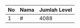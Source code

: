 | No | Nama            | Jumlah Level |
|----|-----------------|--------------|
| 1  | #    |    4088        |
